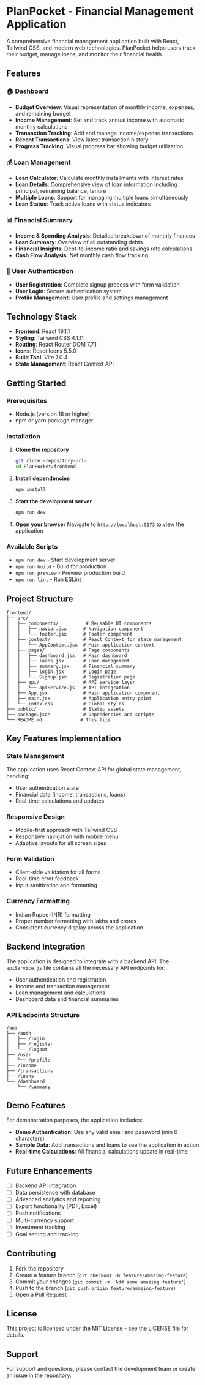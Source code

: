 # PlanPocket - Financial Management Application

A comprehensive financial management application built with React, Tailwind CSS, and modern web technologies. PlanPocket helps users track their budget, manage loans, and monitor their financial health.

## Features

### 🏠 Dashboard
- **Budget Overview**: Visual representation of monthly income, expenses, and remaining budget
- **Income Management**: Set and track annual income with automatic monthly calculations
- **Transaction Tracking**: Add and manage income/expense transactions
- **Recent Transactions**: View latest transaction history
- **Progress Tracking**: Visual progress bar showing budget utilization

### 💰 Loan Management
- **Loan Calculator**: Calculate monthly installments with interest rates
- **Loan Details**: Comprehensive view of loan information including principal, remaining balance, tenure
- **Multiple Loans**: Support for managing multiple loans simultaneously
- **Loan Status**: Track active loans with status indicators

### 📊 Financial Summary
- **Income & Spending Analysis**: Detailed breakdown of monthly finances
- **Loan Summary**: Overview of all outstanding debts
- **Financial Insights**: Debt-to-income ratio and savings rate calculations
- **Cash Flow Analysis**: Net monthly cash flow tracking

### 👤 User Authentication
- **User Registration**: Complete signup process with form validation
- **User Login**: Secure authentication system
- **Profile Management**: User profile and settings management

## Technology Stack

- **Frontend**: React 19.1.1
- **Styling**: Tailwind CSS 4.1.11
- **Routing**: React Router DOM 7.7.1
- **Icons**: React Icons 5.5.0
- **Build Tool**: Vite 7.0.4
- **State Management**: React Context API

## Getting Started

### Prerequisites
- Node.js (version 16 or higher)
- npm or yarn package manager

### Installation

1. **Clone the repository**
   ```bash
   git clone <repository-url>
   cd PlanPocket/frontend
   ```

2. **Install dependencies**
   ```bash
   npm install
   ```

3. **Start the development server**
   ```bash
   npm run dev
   ```

4. **Open your browser**
   Navigate to `http://localhost:5173` to view the application

### Available Scripts

- `npm run dev` - Start development server
- `npm run build` - Build for production
- `npm run preview` - Preview production build
- `npm run lint` - Run ESLint

## Project Structure

```
frontend/
├── src/
│   ├── components/          # Reusable UI components
│   │   ├── navbar.jsx      # Navigation component
│   │   └── footer.jsx      # Footer component
│   ├── context/            # React Context for state management
│   │   └── AppContext.jsx  # Main application context
│   ├── pages/              # Page components
│   │   ├── dashboard.jsx   # Main dashboard
│   │   ├── loans.jsx       # Loan management
│   │   ├── summary.jsx     # Financial summary
│   │   ├── login.jsx       # Login page
│   │   └── Signup.jsx      # Registration page
│   ├── api/                # API service layer
│   │   └── apiService.js   # API integration
│   ├── App.jsx             # Main application component
│   ├── main.jsx            # Application entry point
│   └── index.css           # Global styles
├── public/                 # Static assets
├── package.json            # Dependencies and scripts
└── README.md              # This file
```

## Key Features Implementation

### State Management
The application uses React Context API for global state management, handling:
- User authentication state
- Financial data (income, transactions, loans)
- Real-time calculations and updates

### Responsive Design
- Mobile-first approach with Tailwind CSS
- Responsive navigation with mobile menu
- Adaptive layouts for all screen sizes

### Form Validation
- Client-side validation for all forms
- Real-time error feedback
- Input sanitization and formatting

### Currency Formatting
- Indian Rupee (INR) formatting
- Proper number formatting with lakhs and crores
- Consistent currency display across the application

## Backend Integration

The application is designed to integrate with a backend API. The `apiService.js` file contains all the necessary API endpoints for:

- User authentication and registration
- Income and transaction management
- Loan management and calculations
- Dashboard data and financial summaries

### API Endpoints Structure

```
/api
├── /auth
│   ├── /login
│   ├── /register
│   └── /logout
├── /user
│   └── /profile
├── /income
├── /transactions
├── /loans
└── /dashboard
    └── /summary
```

## Demo Features

For demonstration purposes, the application includes:
- **Demo Authentication**: Use any valid email and password (min 6 characters)
- **Sample Data**: Add transactions and loans to see the application in action
- **Real-time Calculations**: All financial calculations update in real-time

## Future Enhancements

- [ ] Backend API integration
- [ ] Data persistence with database
- [ ] Advanced analytics and reporting
- [ ] Export functionality (PDF, Excel)
- [ ] Push notifications
- [ ] Multi-currency support
- [ ] Investment tracking
- [ ] Goal setting and tracking

## Contributing

1. Fork the repository
2. Create a feature branch (`git checkout -b feature/amazing-feature`)
3. Commit your changes (`git commit -m 'Add some amazing feature'`)
4. Push to the branch (`git push origin feature/amazing-feature`)
5. Open a Pull Request

## License

This project is licensed under the MIT License - see the LICENSE file for details.

## Support

For support and questions, please contact the development team or create an issue in the repository.

